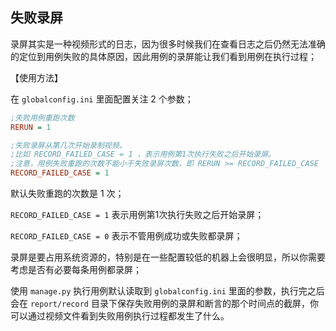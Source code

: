 ## 失败录屏

录屏其实是一种视频形式的日志，因为很多时候我们在查看日志之后仍然无法准确的定位到用例失败的具体原因，因此用例的录屏能让我们看到用例在执行过程；

【使用方法】

在 `globalconfig.ini` 里面配置关注 2 个参数；

```ini
;失败用例重跑次数
RERUN = 1

;失败录屏从第几次开始录制视频。
;比如 RECORD_FAILED_CASE = 1 ，表示用例第1次执行失败之后开始录屏。
;注意，用例失败重跑的次数不能小于失败录屏次数，即 RERUN >= RECORD_FAILED_CASE
RECORD_FAILED_CASE = 1
```

默认失败重跑的次数是 1 次；

`RECORD_FAILED_CASE = 1` 表示用例第1次执行失败之后开始录屏；

`RECORD_FAILED_CASE = 0` 表示不管用例成功或失败都录屏；

录屏是要占用系统资源的，特别是在一些配置较低的机器上会很明显，所以你需要考虑是否有必要每条用例都录屏；

使用 `manage.py` 执行用例默认读取到 `globalconfig.ini` 里面的参数，执行完之后会在 `report/record` 目录下保存失败用例的录屏和断言的那个时间点的截屏，你可以通过视频文件看到失败用例执行过程都发生了什么。

